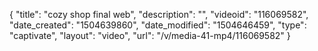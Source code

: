 {
    "title": "cozy shop final web",
    "description": "",
    "videoid": "116069582",
    "date_created": "1504639860",
    "date_modified": "1504646459",
    "type": "captivate",
    "layout": "video",
    "url": "\/v\/media-41-mp4\/116069582"
}